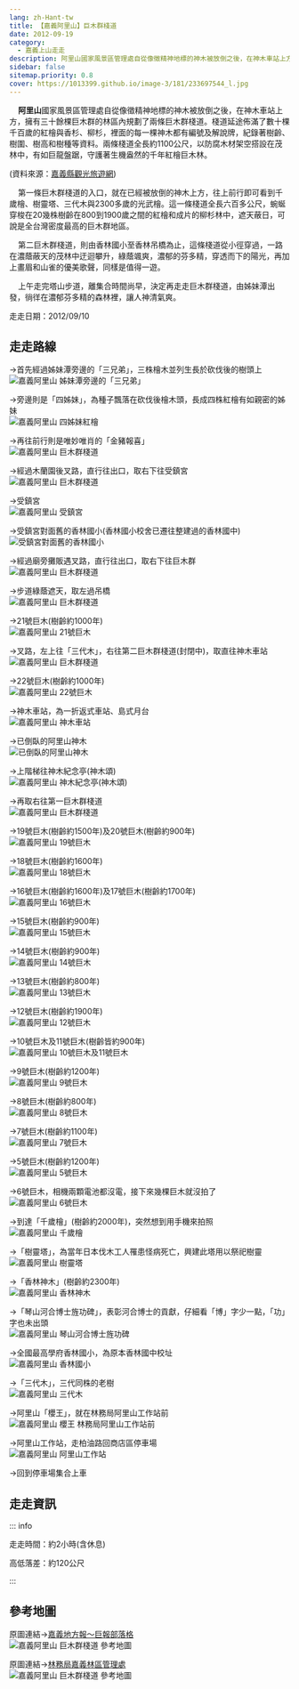 ```yaml
---
lang: zh-Hant-tw
title: 【嘉義阿里山】巨木群棧道
date: 2012-09-19
category: 
  - 嘉義上山走走
description: 阿里山國家風景區管理處自從像徵精神地標的神木被放倒之後，在神木車站上方，擁有三十餘棵巨木群的林區內規劃了兩條巨木群棧道。棧道延途佈滿了數十棵千百歲的紅檜與香杉、柳杉，裡面的每一棵神木都有編號及解說牌，紀錄著樹齡、樹圍、樹高和樹種等資料。兩條棧道全長約1100公尺，有如巨龍盤踞，守護著生機盎然的千年紅檜巨木林。
sidebar: false
sitemap.priority: 0.8
cover: https://1013399.github.io/image-3/181/233697544_l.jpg
---
```


    **阿里山**國家風景區管理處自從像徵精神地標的神木被放倒之後，在神木車站上方，擁有三十餘棵巨木群的林區內規劃了兩條巨木群棧道。棧道延途佈滿了數十棵千百歲的紅檜與香杉、柳杉，裡面的每一棵神木都有編號及解說牌，紀錄著樹齡、樹圍、樹高和樹種等資料。兩條棧道全長約1100公尺，以防腐木材架空搭設在茂林中，有如巨龍盤踞，守護著生機盎然的千年紅檜巨木林。

(資料來源：[嘉義縣觀光旅遊網](http://www.tbocc.gov.tw/fun1-01-detail.asp?SysID=20073117597181804835))  

<!-- more -->

    第一條巨木群棧道的入口，就在已經被放倒的神木上方，往上前行即可看到千歲檜、樹靈塔、三代木與2300多歲的光武檜。這一條棧道全長六百多公尺，蜿蜒穿梭在20幾株樹齡在800到1900歲之間的紅檜和成片的柳杉林中，遮天蔽日，可說是全台灣密度最高的巨木群地區。  

    第二巨木群棧道，則由香林國小至香林吊橋為止，這條棧道從小徑穿過，一路在濃蔭蔽天的茂林中迂迴攀升，綠蔭颯爽，濃郁的芬多精，穿透而下的陽光，再加上畫眉和山雀的優美歌聲，同樣是值得一遊。  

    上午走完塔山步道，離集合時間尚早，決定再走走巨木群棧道，由姊妹潭出發，徜徉在濃郁芬多精的森林裡，讓人神清氣爽。

走走日期：2012/09/10

## 走走路線
→首先經過姊妹潭旁邊的「三兄弟」，三株檜木並列生長於砍伐後的樹頭上  
![嘉義阿里山 姊妹潭旁邊的「三兄弟」](https://1013399.github.io/image-3/181/233697520_l.jpg)

→旁邊則是「四姊妹」，為種子飄落在砍伐後檜木頭，長成四株紅檜有如親密的姊妹  
![嘉義阿里山 四姊妹紅檜](https://1013399.github.io/image-3/181/233697519_l.jpg)

→再往前行則是唯妙唯肖的「金豬報喜」  
![嘉義阿里山 巨木群棧道](https://1013399.github.io/image-3/181/233697521_l.jpg)

→經過木蘭園後叉路，直行往出口，取右下往受鎮宮  
![嘉義阿里山 巨木群棧道](https://1013399.github.io/image-3/181/233697528_l.jpg)

→受鎮宮  
![嘉義阿里山 受鎮宮](https://1013399.github.io/image-3/181/233697531_l.jpg)

→受鎮宮對面舊的香林國小(香林國小校舍已遷往整建過的香林國中)  
![受鎮宮對面舊的香林國小](https://1013399.github.io/image-3/181/233697530_l.jpg)

→經過廟旁攤販遇叉路，直行往出口，取右下往巨木群  
![嘉義阿里山 巨木群棧道](https://1013399.github.io/image-3/181/233697533_l.jpg)

→步道綠蔭遮天，取左過吊橋  
![嘉義阿里山 巨木群棧道](https://1013399.github.io/image-3/181/233697534_l.jpg)

→21號巨木(樹齡約1000年)  
![嘉義阿里山 21號巨木](https://1013399.github.io/image-3/181/233697537_l.jpg)

→叉路，左上往「三代木」，右往第二巨木群棧道(封閉中)，取直往神木車站  
![嘉義阿里山 巨木群棧道](https://1013399.github.io/image-3/181/233697538_l.jpg)

→22號巨木(樹齡約1000年)  
![嘉義阿里山 22號巨木](https://1013399.github.io/image-3/181/233697541_l.jpg)

→神木車站，為一折返式車站、島式月台  
![嘉義阿里山 神木車站](https://1013399.github.io/image-3/181/233697543_l.jpg)

→已倒臥的阿里山神木  
![已倒臥的阿里山神木](https://1013399.github.io/image-3/181/233697544_l.jpg)

→上階梯往神木紀念亭(神木頌)  
![嘉義阿里山 神木紀念亭(神木頌)](https://1013399.github.io/image-3/181/233697547_l.jpg)

→再取右往第一巨木群棧道  
![嘉義阿里山 巨木群棧道](https://1013399.github.io/image-3/181/233697549_l.jpg)

→19號巨木(樹齡約1500年)及20號巨木(樹齡約900年)  
![嘉義阿里山 19號巨木](https://1013399.github.io/image-3/181/233697550_l.jpg)

→18號巨木(樹齡約1600年)  
![嘉義阿里山 18號巨木](https://1013399.github.io/image-3/181/233697553_l.jpg)

→16號巨木(樹齡約1600年)及17號巨木(樹齡約1700年)  
![嘉義阿里山 16號巨木](https://1013399.github.io/image-3/181/233697555_l.jpg)

→15號巨木(樹齡約900年)  
![嘉義阿里山 15號巨木](https://1013399.github.io/image-3/181/233697558_l.jpg)

→14號巨木(樹齡約900年)  
![嘉義阿里山 14號巨木](https://1013399.github.io/image-3/181/233697559_l.jpg)

→13號巨木(樹齡約800年)  
![嘉義阿里山 13號巨木](https://1013399.github.io/image-3/181/233697561_l.jpg)

→12號巨木(樹齡約1900年)  
![嘉義阿里山 12號巨木](https://1013399.github.io/image-3/181/233697565_l.jpg)

→10號巨木及11號巨木(樹齡皆約900年)  
![嘉義阿里山 10號巨木及11號巨木](https://1013399.github.io/image-3/181/233697567_l.jpg)

→9號巨木(樹齡約1200年)  
![嘉義阿里山 9號巨木](https://1013399.github.io/image-3/181/233697569_l.jpg)

→8號巨木(樹齡約800年)  
![嘉義阿里山 8號巨木](https://1013399.github.io/image-3/181/233697570_l.jpg)

→7號巨木(樹齡約1100年)  
![嘉義阿里山 7號巨木](https://1013399.github.io/image-3/181/233697572_l.jpg)

→5號巨木(樹齡約1200年)  
![嘉義阿里山 5號巨木](https://1013399.github.io/image-3/181/233697575_l.jpg)

→6號巨木，相機兩顆電池都沒電，接下來幾棵巨木就沒拍了  
![嘉義阿里山 6號巨木](https://1013399.github.io/image-3/181/233697577_l.jpg)

→到達「千歲檜」(樹齡約2000年)，突然想到用手機來拍照  
![嘉義阿里山 千歲檜](https://1013399.github.io/image-3/181/233697581_l.jpg)

→「樹靈塔」，為當年日本伐木工人罹患怪病死亡，興建此塔用以祭祀樹靈  
![嘉義阿里山 樹靈塔](https://1013399.github.io/image-3/181/233697582_l.jpg)

→「香林神木」(樹齡約2300年)  
![嘉義阿里山 香林神木](https://1013399.github.io/image-3/181/233697586_l.jpg)

→「琴山河合博士旌功碑」，表彰河合博士的貢獻，仔細看「博」字少一點，「功」字也未出頭  
![嘉義阿里山 琴山河合博士旌功碑](https://1013399.github.io/image-3/181/233697588_l.jpg)

→全國最高學府香林國小，為原本香林國中校址  
![嘉義阿里山 香林國小](https://1013399.github.io/image-3/181/233697591_l.jpg)

→「三代木」，三代同株的老樹  
![嘉義阿里山 三代木](https://1013399.github.io/image-3/181/233697598_l.jpg)

→阿里山「櫻王」，就在林務局阿里山工作站前  
![嘉義阿里山 櫻王 林務局阿里山工作站前](https://1013399.github.io/image-3/181/233697601_l.jpg)

→阿里山工作站，走柏油路回商店區停車場  
![嘉義阿里山 阿里山工作站](https://1013399.github.io/image-3/181/233697603_l.jpg)

→回到停車場集合上車

## 走走資訊

::: info

走走時間：約2小時(含休息)

高低落差：約120公尺

:::

## 參考地圖
原圖連結→[嘉義地方報～巨報部落格](http://tw.myblog.yahoo.com/jw!ONwOeuWVEhiQ9QSzsDub9TH9/article?mid=8714)  
![嘉義阿里山 巨木群棧道 參考地圖](https://1013399.github.io/image-3/181/233603796_l.jpg)

原圖連結→[林務局嘉義林區管理處](http://chiayi.forest.gov.tw/content.asp?mp=340&CuItem=52221)  
![嘉義阿里山 巨木群棧道 參考地圖](https://1013399.github.io/image-3/181/234258624_l.jpg)